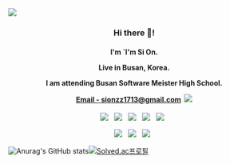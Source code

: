 <!-- ![header] 제약되는게 있는 것 같아서 img 태그를 사용해서 해봄 밑에 꺼랑 같은 의미
  ![header](https://capsule-render.vercel.app/api?type=waving&color=AF7AC5&height=300&section=header&text=dlatldhs%20(Full_Stack)&fontSize=45&fontColor=FDFEFE)
-->
<img src="https://capsule-render.vercel.app/api?type=waving&color=AF7AC5&height=300&section=header&text=dlatldhs%20(Full_Stack)&fontSize=45&fontColor=FDFEFE"/>
<h3 align="center">Hi there 👋!</h3>
<h4 align="center">I'm `I'm Si On.
  
  Live in Busan, Korea.
  
  
  I am attending Busan Software Meister High School.
  
  <u>Email - sionzz1713@gmail.com</u> &nbsp;<img src = "https://img.shields.io/badge/Gmail-d14836?style=flat-square&logo=Gmail&logoColor=white&link=mailto:sionzz1713@gmail.com"></h5>
  <p align="center">
  <img src="https://img.shields.io/badge/C-A8B9CC?style=flat-square&logo=C&logoColor=white"/></a> &nbsp
  <img src="https://img.shields.io/badge/Python-3776AB?style=flat-square&logo=Python&logoColor=white"/></a> &nbsp
  <img src="https://img.shields.io/badge/MariaDB-003545?style=flat-square&logo=MariaDB&logoColor=white"/></a> &nbsp
  <img src="https://img.shields.io/badge/MySQL-4479A1?style=flat-square&logo=MySQL&logoColor=white"/></a> &nbsp
  <img src="https://img.shields.io/badge/Flask-000000?style=flat-square&logo=Flask&logoColor=white"/></a> &nbsp
</p>
<p align="center">
  <img src="https://img.shields.io/badge/HTML5-E34F26?style=flat-square&logo=HTML5&logoColor=white"/></a> &nbsp
  <img src="https://img.shields.io/badge/CSS3-1572B6?style=flat-square&logo=CSS3&logoColor=white"/></a> &nbsp
  <img src="https://img.shields.io/badge/JavaScript-F7DF1E?style=flat-square&logo=JavaScript&logoColor=white"/></a> &nbsp
</p>

![Anurag's GitHub stats](https://github-readme-stats.vercel.app/api?username=dlatldhs&show_icons=true&theme=radical)[![Solved.ac프로필](http://mazassumnida.wtf/api/v2/generate_badge?boj=dlatldhs)](https://solved.ac/dlatldhs)
